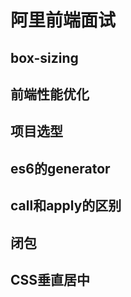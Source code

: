 # 阿里前端面试

## box-sizing



## 前端性能优化



## 项目选型



## es6的generator



## call和apply的区别



## 闭包



## CSS垂直居中

